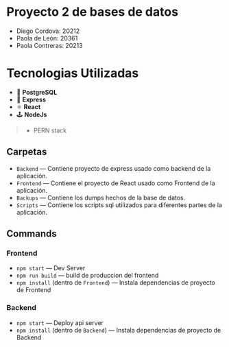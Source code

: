 # Proyecto 2 de bases de datos 
- Diego Cordova: 20212
- Paola de León: 20361
- Paola Contreras: 20213

# Tecnologias Utilizadas
- 🐘 **PostgreSQL**
- 📡 **Express**
- ⚛ **React**
- 🕹 **NodeJs**
> -  PERN stack

## Carpetas
- `Backend` — Contiene proyecto de express usado como backend de la aplicación.
- `Frontend` — Contiene el proyecto de React usado como Frontend de la aplicación.
- `Backups` — Contiene los dumps hechos de la base de datos.
- `Scripts` — Contiene los scripts sql utilizados para diferentes partes de la aplicación.

## Commands

### Frontend 
- `npm start` — Dev Server 
- `npm run build` — build de produccion del frontend
- `npm install` (dentro de `Frontend`) — Instala dependencias de proyecto de Frontend

### Backend
- `npm start` — Deploy api server
- `npm install` (dentro de `Backend`) — Instala dependencias de proyecto de Backend
